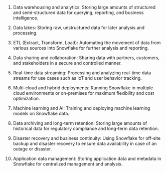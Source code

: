 1. Data warehousing and analytics: Storing large amounts of structured and semi-structured data for querying, reporting, and business intelligence.

2. Data lakes: Storing raw, unstructured data for later analysis and processing.

3. ETL (Extract, Transform, Load): Automating the movement of data from various sources into Snowflake for further analysis and reporting.

4. Data sharing and collaboration: Sharing data with partners, customers, and stakeholders in a secure and controlled manner.

5. Real-time data streaming: Processing and analyzing real-time data streams for use cases such as IoT and user behavior tracking.

6. Multi-cloud and hybrid deployments: Running Snowflake in multiple cloud environments or on-premises for maximum flexibility and cost optimization.

7. Machine learning and AI: Training and deploying machine learning models on Snowflake data.

8. Data archiving and long-term retention: Storing large amounts of historical data for regulatory compliance and long-term data retention.

9. Disaster recovery and business continuity: Using Snowflake for off-site backup and disaster recovery to ensure data availability in case of an outage or disaster.

10. Application data management: Storing application data and metadata in Snowflake for centralized management and analysis.